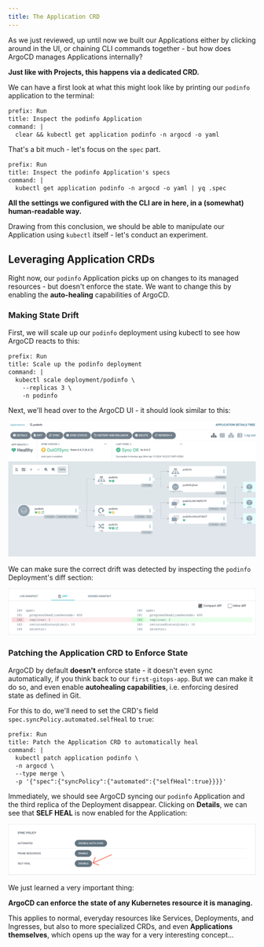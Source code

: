 ```yaml
---
title: The Application CRD
---
```


As we just reviewed, up until now we built our Applications either by clicking around in the UI, or chaining CLI commands together - but how does ArgoCD manages Applications internally?

**Just like with Projects, this happens via a dedicated CRD.**

We can have a first look at what this might look like by printing our `podinfo` application to the terminal:

```terminal:execute
prefix: Run
title: Inspect the podinfo Application
command: |
  clear && kubectl get application podinfo -n argocd -o yaml
```

That's a bit much - let's focus on the `spec` part.

```terminal:execute
prefix: Run
title: Inspect the podinfo Application's specs
command: |
  kubectl get application podinfo -n argocd -o yaml | yq .spec
```

**All the settings we configured with the CLI are in here, in a (somewhat) human-readable way.**

Drawing from this conclusion, we should be able to manipulate our Application using `kubectl` itself - let's conduct an experiment.

## Leveraging Application CRDs

Right now, our `podinfo` Application picks up on changes to its managed resources - but doesn't enforce the state. We want to change this by enabling the **auto-healing** capabilities of ArgoCD.

### Making State Drift

First, we will scale up our `podinfo` deployment using kubectl to see how ArgoCD reacts to this:

```terminal:execute
prefix: Run
title: Scale up the podinfo deployment
command: |
  kubectl scale deployment/podinfo \
    --replicas 3 \
    -n podinfo
```

Next, we'll head over to the ArgoCD UI - it should look similar to this:

![Screenshot of the OutOfSync podinfo Application view](drift.png)

We can make sure the correct drift was detected by inspecting the `podinfo` Deployment's diff section:

![Screenshot of the podinfo Deployment diff view](podinfo-diff.png)

### Patching the Application CRD to Enforce State

ArgoCD by default **doesn't** enforce state - it doesn't even sync automatically, if you think back to our `first-gitops-app`. But we can make it do so, and even enable **autohealing capabilities**, i.e. enforcing desired state as defined in Git.

For this to do, we'll need to set the CRD's field `spec.syncPolicy.automated.selfHeal` to `true`:

```terminal:execute
prefix: Run
title: Patch the Application CRD to automatically heal
command: |
  kubectl patch application podinfo \
  -n argocd \
  --type merge \
  -p '{"spec":{"syncPolicy":{"automated":{"selfHeal":true}}}}'
```

Immediately, we should see ArgoCD syncing our `podinfo` Application and the third replica of the Deployment disappear. Clicking on **Details**, we can see that **SELF HEAL** is now enabled for the Application:

![Screenshot of the podinfo Application's Details view](syncpolicy.png)

We just learned a very important thing:

**ArgoCD can enforce the state of any Kubernetes resource it is managing.**

This applies to normal, everyday resources like Services, Deployments, and Ingresses, but also to more specialized CRDs, and even **Applications themselves**, which opens up the way for a very interesting concept...